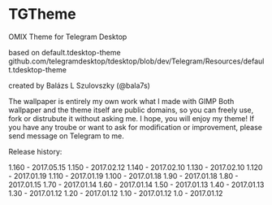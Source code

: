 # TGTheme
OMIX Theme for Telegram Desktop

based on default.tdesktop-theme
github.com/telegramdesktop/tdesktop/blob/dev/Telegram/Resources/default.tdesktop-theme

created by Balázs L Szulovszky (@bala7s)

The wallpaper is entirely my own work what I made with GIMP
Both wallpaper and the theme itself are public domains, so you can freely use, fork or distrubute it without asking me.
I hope, you will enjoy my theme!
If you have any troube or want to ask for modification or improvement, please send message on Telegram to me.

Release history:

1.160 - 2017.05.15
1.150 - 2017.02.12
1.140 - 2017.02.10
1.130 - 2017.02.10
1.120 - 2017.01.19
1.110 - 2017.01.19
1.100 - 2017.01.18
1.90  - 2017.01.18
1.80  - 2017.01.15
1.70  - 2017.01.14
1.60  - 2017.01.14
1.50  - 2017.01.13
1.40  - 2017.01.13
1.30  - 2017.01.12
1.20  - 2017.01.12
1.10  - 2017.01.12
1.0   - 2017.01.12
